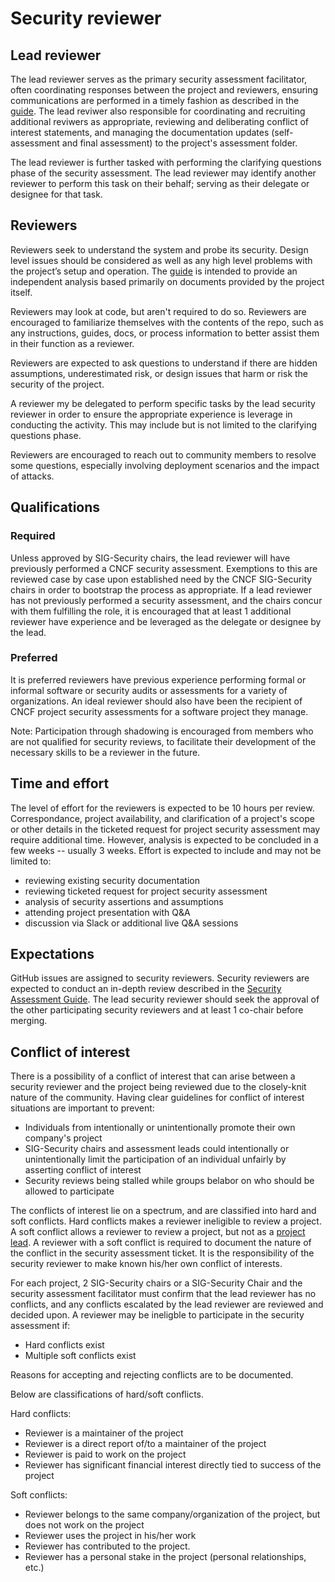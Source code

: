 # Security reviewer

## Lead reviewer
The lead reviewer serves as the primary security assessment facilitator, often coordinating responses between the project and reviewers, ensuring communications are performed in a timely fashion as described in the [guide](./).  The lead reviwer also responsible for coordinating and recruiting additional reviwers as appropriate, reviewing and deliberating conflict of interest statements, and managing the documentation updates (self-assessment and final assessment) to the project's assessment folder.

The lead reviewer is further tasked with performing the clarifying questions phase of the security assessment.  The lead reviewer may identify another reviewer to perform this task on their behalf; serving as their delegate or designee for that task.  

## Reviewers
Reviewers seek to understand the system and probe its security.
Design level issues should be considered as well as any high
level problems with the project’s setup and operation. The [guide](./)
is intended to provide an independent analysis based primarily on documents
provided by the project itself.

Reviewers may look at code, but aren't required to do so. Reviewers are encouraged to familiarize themselves with the contents of the repo, such as any instructions, guides, docs, or process information to better assist them in their function as a reviewer. 

Reviewers are expected to ask questions to understand if there are hidden
assumptions, underestimated risk, or design issues that harm or risk
the security of the project.

A reviewer my be delegated to perform specific tasks by the lead security reviewer in order to ensure the appropriate experience is leverage in conducting the activity.  This may include but is not limited to the clarifying questions phase.

Reviewers are encouraged to reach out to community members to resolve
some questions, especially involving deployment scenarios and the impact
of attacks.

## Qualifications

### Required 
Unless approved by SIG-Security chairs, the lead reviewer will have previously performed a CNCF security assessment.  Exemptions to this are reviewed case by case upon established need by the CNCF SIG-Security chairs in order to bootstrap the process as appropriate.  If a lead reviewer has not previously performed a security assessment, and the chairs concur with them fulfilling the role, it is encouraged that at least 1 additional reviewer have experience and be leveraged as the delegate or designee by the lead.

### Preferred
It is preferred reviewers have previous experience performing formal or informal software or security audits or assessments for a variety of organizations.  An ideal reviewer should also have been the recipient of CNCF project security assessments for a software project they manage.  

Note: Participation through shadowing is encouraged from members who are not qualified for security reviews, to facilitate their development of the necessary skills to be a reviewer in the future.

## Time and effort
The level of effort for the reviewers is expected to be 10 hours per review. Correspondance, project availability, and clarification of a project's scope or other details in the ticketed request for project security assessment may require additional time. However, analysis is expected to be concluded in a few weeks -- usually 3 weeks.  Effort is expected to include and may not be limited to:
* reviewing existing security documentation
* reviewing ticketed request for project security assessment
* analysis of security assertions and assumptions
* attending project presentation with Q&A
* discussion via Slack or additional live Q&A sessions

## Expectations

GitHub issues are assigned to security reviewers. Security reviewers are
expected to conduct an in-depth review described in the [Security Assessment
Guide](./). The lead security reviewer should seek the approval of the other
participating security reviewers and at least 1 co-chair before merging.

## Conflict of interest

There is a possibility of a conflict of interest that can arise between a security reviewer and
the project being reviewed due to the closely-knit nature of the community. Having clear
guidelines for conflict of interest situations are important to prevent:

- Individuals from intentionally or unintentionally promote their own company's project
- SIG-Security chairs and assessment leads could intentionally or unintentionally limit the participation of an individual unfairly by asserting conflict of interest
- Security reviews being stalled while groups belabor on who should be allowed to participate

The conflicts of interest lie on a spectrum, and are classified into hard and soft conflicts.
Hard conflicts makes a reviewer ineligible to review a project.
A soft conflict allows a reviewer to review a project, but not as a [project lead](./project-lead.md).
A reviewer with a soft conflict is required to document the nature of the conflict in the
security assessment ticket. It is the responsibility of the security reviewer
to make known his/her own conflict of interests.

For each project, 2 SIG-Security chairs or a SIG-Security Chair and the security assessment facilitator must confirm that the lead reviewer has no conflicts, and any conflicts escalated by the lead reviewer are reviewed and decided upon.  A reviewer may be ineligble to participate in the security assessment if:
* Hard conflicts exist
* Multiple soft conflicts exist

Reasons for accepting and rejecting conflicts are to be documented.

Below are classifications of hard/soft conflicts.

Hard conflicts:
- Reviewer is a maintainer of the project
- Reviewer is a direct report of/to a maintainer of the project
- Reviewer is paid to work on the project
- Reviewer has significant financial interest directly tied to success of the project

Soft conflicts:
- Reviewer belongs to the same company/organization of the project, but does not work on the project
- Reviewer uses the project in his/her work
- Reviewer has contributed to the project.
- Reviewer has a personal stake in the project (personal relationships, etc.)
